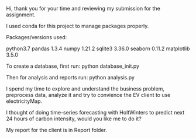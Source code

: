 Hi, thank you for your time and reviewing my submission for the assignment.

I used conda for this project to manage packages properly.

Packages/versions used:

python3.7
pandas 1.3.4 
numpy 1.21.2
sqlite3 3.36.0
seaborn 0.11.2
matplotlib 3.5.0

To create a database, first run:
python database_init.py

Then for analysis and reports run:
python analysis.py


I spend my time to explore and understand the business problem, preprocess data, analyze it and try to convience the EV client to use electricityMap.

I thought of doing time-series forecasting with HoltWinters to predict next 24 hours of carbon intensity, would you like me to do it?

My report for the client is in Report folder.
